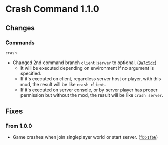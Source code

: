 # Crash Command 1.1.0

## Changes
### Commands
`crash`
* Changed 2nd command branch `client|server` to optional. ([`9a7c5dc`](https://github.com/No-Eul/CrashCommand/commit/9a7c5dc59b28b16fa6e8d0e17487f87aa6d3b312))
  * It will be executed depending on environment if no argument is specified.
  * If it's executed on client, regardless server host or player, with this mod, the result will be like `crash client`.
  * If it's executed on server console, or by server player has proper permission but without the mod, the result will be like `crash server`.

## Fixes
### From 1.0.0
* Game crashes when join singleplayer world or start server. ([`fbb1f66`](https://github.com/No-Eul/CrashCommand/commit/fbb1f664cf13d5ba5e97686e8b1ef7368603410d))
